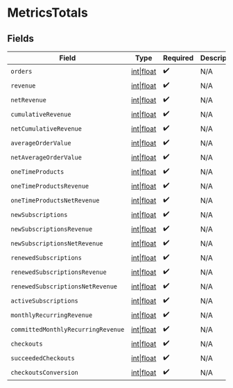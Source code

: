 # MetricsTotals


## Fields

| Field                                                                                 | Type                                                                                  | Required                                                                              | Description                                                                           |
| ------------------------------------------------------------------------------------- | ------------------------------------------------------------------------------------- | ------------------------------------------------------------------------------------- | ------------------------------------------------------------------------------------- |
| `orders`                                                                              | [int\|float](../../Models/Components/MetricsTotalsOrders.md)                          | :heavy_check_mark:                                                                    | N/A                                                                                   |
| `revenue`                                                                             | [int\|float](../../Models/Components/MetricsTotalsRevenue.md)                         | :heavy_check_mark:                                                                    | N/A                                                                                   |
| `netRevenue`                                                                          | [int\|float](../../Models/Components/MetricsTotalsNetRevenue.md)                      | :heavy_check_mark:                                                                    | N/A                                                                                   |
| `cumulativeRevenue`                                                                   | [int\|float](../../Models/Components/MetricsTotalsCumulativeRevenue.md)               | :heavy_check_mark:                                                                    | N/A                                                                                   |
| `netCumulativeRevenue`                                                                | [int\|float](../../Models/Components/MetricsTotalsNetCumulativeRevenue.md)            | :heavy_check_mark:                                                                    | N/A                                                                                   |
| `averageOrderValue`                                                                   | [int\|float](../../Models/Components/MetricsTotalsAverageOrderValue.md)               | :heavy_check_mark:                                                                    | N/A                                                                                   |
| `netAverageOrderValue`                                                                | [int\|float](../../Models/Components/MetricsTotalsNetAverageOrderValue.md)            | :heavy_check_mark:                                                                    | N/A                                                                                   |
| `oneTimeProducts`                                                                     | [int\|float](../../Models/Components/MetricsTotalsOneTimeProducts.md)                 | :heavy_check_mark:                                                                    | N/A                                                                                   |
| `oneTimeProductsRevenue`                                                              | [int\|float](../../Models/Components/MetricsTotalsOneTimeProductsRevenue.md)          | :heavy_check_mark:                                                                    | N/A                                                                                   |
| `oneTimeProductsNetRevenue`                                                           | [int\|float](../../Models/Components/MetricsTotalsOneTimeProductsNetRevenue.md)       | :heavy_check_mark:                                                                    | N/A                                                                                   |
| `newSubscriptions`                                                                    | [int\|float](../../Models/Components/MetricsTotalsNewSubscriptions.md)                | :heavy_check_mark:                                                                    | N/A                                                                                   |
| `newSubscriptionsRevenue`                                                             | [int\|float](../../Models/Components/MetricsTotalsNewSubscriptionsRevenue.md)         | :heavy_check_mark:                                                                    | N/A                                                                                   |
| `newSubscriptionsNetRevenue`                                                          | [int\|float](../../Models/Components/MetricsTotalsNewSubscriptionsNetRevenue.md)      | :heavy_check_mark:                                                                    | N/A                                                                                   |
| `renewedSubscriptions`                                                                | [int\|float](../../Models/Components/MetricsTotalsRenewedSubscriptions.md)            | :heavy_check_mark:                                                                    | N/A                                                                                   |
| `renewedSubscriptionsRevenue`                                                         | [int\|float](../../Models/Components/MetricsTotalsRenewedSubscriptionsRevenue.md)     | :heavy_check_mark:                                                                    | N/A                                                                                   |
| `renewedSubscriptionsNetRevenue`                                                      | [int\|float](../../Models/Components/MetricsTotalsRenewedSubscriptionsNetRevenue.md)  | :heavy_check_mark:                                                                    | N/A                                                                                   |
| `activeSubscriptions`                                                                 | [int\|float](../../Models/Components/MetricsTotalsActiveSubscriptions.md)             | :heavy_check_mark:                                                                    | N/A                                                                                   |
| `monthlyRecurringRevenue`                                                             | [int\|float](../../Models/Components/MetricsTotalsMonthlyRecurringRevenue.md)         | :heavy_check_mark:                                                                    | N/A                                                                                   |
| `committedMonthlyRecurringRevenue`                                                    | [int\|float](../../Models/Components/MetricsTotalsCommittedMonthlyRecurringRevenue.md) | :heavy_check_mark:                                                                    | N/A                                                                                   |
| `checkouts`                                                                           | [int\|float](../../Models/Components/MetricsTotalsCheckouts.md)                       | :heavy_check_mark:                                                                    | N/A                                                                                   |
| `succeededCheckouts`                                                                  | [int\|float](../../Models/Components/MetricsTotalsSucceededCheckouts.md)              | :heavy_check_mark:                                                                    | N/A                                                                                   |
| `checkoutsConversion`                                                                 | [int\|float](../../Models/Components/MetricsTotalsCheckoutsConversion.md)             | :heavy_check_mark:                                                                    | N/A                                                                                   |